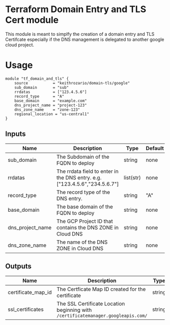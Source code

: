 # Terraform Domain Entry and TLS Cert module

This module is meant to simplfy the creation of a domain entry and TLS Certifcate especially if the DNS management is delegated to another google cloud project.

# Usage

```hcl
module "tf_domain_and_tls" {
    source           = "keithrozario/domain-tls/google"
    sub_domain       = "sub"
    rrdatas          = ["123.4.5.6"]
    record_type      = "A"
    base_domain      = "example.com"
    dns_project_name = "project-123"
    dns_zone_name    = "zone-123"
    regional_location = "us-central1"
}
```

## Inputs

| Name | Description | Type | Default | Required |
|------|-------------|------|---------|:--------:|
| sub_domain | The Subdomain of the FQDN to deploy  | string | none | yes|
| rrdatas | The rrdata field to enter in the DNS entry. e.g. ["123.4.5.6","234.5.6.7"] | list(str) | none | yes
| record_type | The record type of the DNS entry. | string | "A" | no
| base_domain | The base domain of the FQDN to deploy | string | none | yes
| dns_project_name | The GCP Project ID that contains the DNS ZONE in Cloud DNS | string | none | yes
| dns_zone_name | The name of the DNS ZONE in Cloud DNS | string | none | yes

## Outputs

| Name | Description | Type |
|------|-------------|------|
| certificate_map_id | The Certficate Map ID created for the certificate | string | 
| ssl_certificates | The SSL Certificate Location beginning with `/certificatemanager.googleapis.com/`| string |
